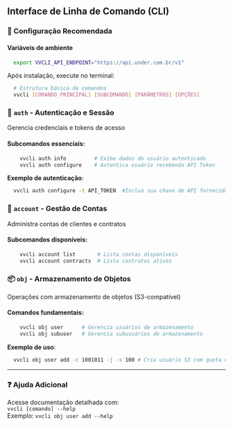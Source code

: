 ## Interface de Linha de Comando (CLI)

### 🚀 Configuração Recomendada
#### Variáveis de ambiente

```bash
  export VVCLI_API_ENDPOINT="https://api.under.com.br/v1"
```

Após instalação, execute no terminal:

```bash
  # Estrutura básica de comandos
  vvcli [COMANDO_PRINCIPAL] [SUBCOMANDO] [PARÂMETROS] [OPÇÕES]
```

### 🔐 `auth` - Autenticação e Sessão
Gerencia credenciais e tokens de acesso

#### Subcomandos essenciais:
```bash
    vvcli auth info         # Exibe dados do usuário autenticado
    vvcli auth configure    # Autentica usuário recebendo API Token
```

**Exemplo de autenticação**:
```bash
  vvcli auth configure -t API_TOKEN  #Inclua sua chave de API fornecida pelo under control
```

### 🏢 `account` - Gestão de Contas
Administra contas de clientes e contratos

#### Subcomandos disponíveis:
```bash
    vvcli account list       # Lista contas disponíveis
    vvcli account contracts  # Lista contratos ativos
```

### 📦 `obj` - Armazenamento de Objetos
Operações com armazenamento de objetos (S3-compatível)

#### Comandos fundamentais:
```bash
    vvcli obj user      # Gerencia usuários de armazenamento
    vvcli obj subuser   # Gerencia subusuários de armazenamento
```

**Exemplo de uso**:
```bash
  vvcli obj user add -c 1001011 -j -s 100 # Cria usuário S3 com quota de 100GB e retorna resultado em JSON
```

---




### ❓ Ajuda Adicional
Acesse documentação detalhada com:  
`vvcli [comando] --help`  
Exemplo: `vvcli obj user add --help`
